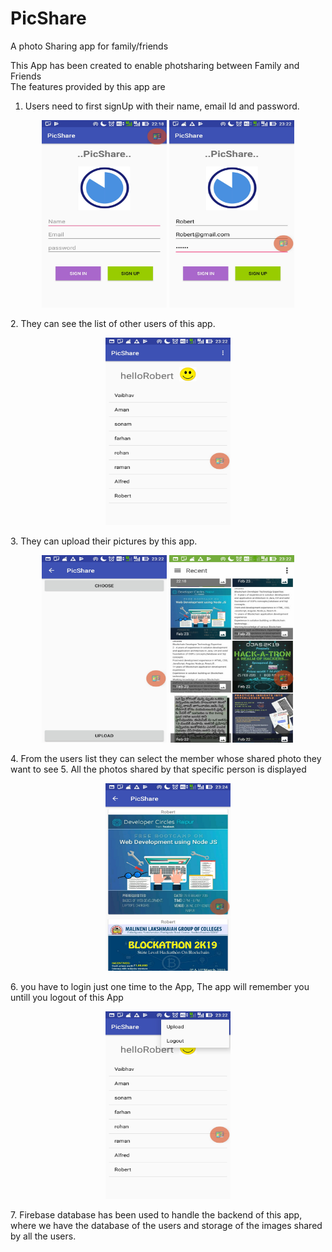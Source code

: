 # PicShare
A photo Sharing app for family/friends

This App has been created to enable photsharing between Family and Friends<br>
The features provided by this app are <br>
1. Users need to first signUp with their name, email Id and password.
<p align="center">
  <img src="https://github.com/vaibnak/PicShare/blob/master/Screenshot_20190225-221830.jpg" width="200" height="300" />
  <img src="https://github.com/vaibnak/PicShare/blob/master/Screenshot_20190225-232228.jpg" width="200" height="300"/> 
</p>
2. They can see the list of other users of this app.
<p align="center">
<img src="https://github.com/vaibnak/PicShare/blob/master/Screenshot_20190225-232237.jpg" width="200" height="300" />
</p>
3. They can upload their pictures by this app.
<p align="center">
<img src="https://github.com/vaibnak/PicShare/blob/master/Screenshot_20190225-232245.jpg" width="200" height="300" />
<img src="https://github.com/vaibnak/PicShare/blob/master/Screenshot_20190225-232257.jpg" width="200" height="300" />
</p>
4. From the users list they can select the member whose shared photo they want to see
5. All the photos shared by that specific person is displayed
<p align="center">
<img src="https://github.com/vaibnak/PicShare/blob/master/Screenshot_20190225-232451.jpg" width="200" height="300" />
</p>
6. you have to login just one time to the App, The app will remember you untill you logout of this App
<p align="center">
<img src="https://github.com/vaibnak/PicShare/blob/master/Screenshot_20190225-232241.jpg" width="200" height="300" />
</p>
7. Firebase database has been used to handle the backend of this app, where we have the database of the users and storage of the images shared by all the users.
